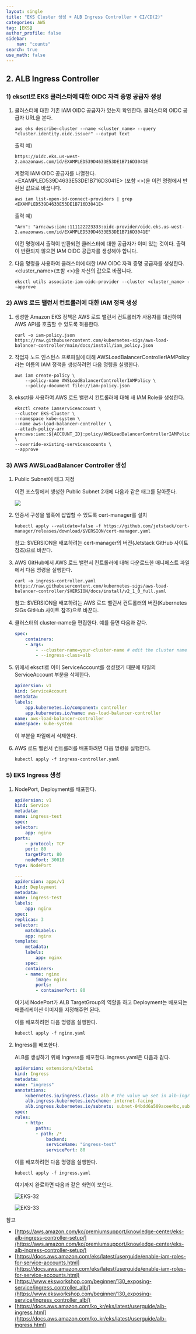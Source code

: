 ```yaml
---
layout: single
title: "EKS Cluster 생성 + ALB Ingress Controller + CI/CD(2)"
categories: AWS
tag: [EKS]
author_profile: false
sidebar:
    nav: "counts"
search: true
use_math: false
---
```


## 2. ALB Ingress Controller

### 1) eksctl로 EKS 클러스터에 대한 OIDC 자격 증명 공급자 생성

1. 클러스터에 대한 기존 IAM OIDC 공급자가 있는지 확인한다. 클러스터의 OIDC 공급자 URL을 본다.

    ```shell
    aws eks describe-cluster --name <cluster_name> --query "cluster.identity.oidc.issuer" --output text
    ```

    출력 예)

    ```shell
    https://oidc.eks.us-west-2.amazonaws.com/id/EXAMPLED539D4633E53DE1B716D3041E
    ```

    계정의 IAM OIDC 공급자를 나열한다. &lt;EXAMPLED539D4633E53DE1B716D3041E&gt; (포함 <>)을 이전 명령에서 반환된 값으로 바꿉니다.

    ```shell
    aws iam list-open-id-connect-providers | grep <EXAMPLED539D4633E53DE1B716D3041E>
    ```

    출력 예)

    ```shell
    "Arn": "arn:aws:iam::111122223333:oidc-provider/oidc.eks.us-west-2.amazonaws.com/id/EXAMPLED539D4633E53DE1B716D3041E"
    ```

    이전 명령에서 출력이 반환되면 클러스터에 대한 공급자가 이미 있는 것이다. 출력이 반환되지 않으면 IAM OIDC 공급자를 생성해야 합니다.

2. 다음 명령을 사용하여 클러스터에 대한 IAM OIDC 자격 증명 공급자를 생성한다. &lt;cluster_name&gt;(포함 <>)을 자신의 값으로 바꿉니다.

    ```shell
    eksctl utils associate-iam-oidc-provider --cluster <cluster_name> --approve
    ```

### 2) AWS 로드 밸런서 컨트롤러에 대한 IAM 정책 생성

1. 생성한 Amazon EKS 정책은 AWS 로드 밸런서 컨트롤러가 사용자를 대신하여 AWS API를 호출할 수 있도록 허용한다.

    ```shell
    curl -o iam-policy.json https://raw.githubusercontent.com/kubernetes-sigs/aws-load-balancer-controller/main/docs/install/iam_policy.json
    ```

2. 작업자 노드 인스턴스 프로파일에 대해 AWSLoadBalancerControllerIAMPolicy라는 이름의 IAM 정책을 생성하려면 다음 명령을 실행한다.

    ```shell
    aws iam create-policy \
        --policy-name AWSLoadBalancerControllerIAMPolicy \
        --policy-document file://iam-policy.json
    ```

3. eksctl을 사용하여 AWS 로드 밸런서 컨트롤러에 대해 새 IAM Role을 생성한다.

    ```shell
    eksctl create iamserviceaccount \
    --cluster EKS-Cluster \
    --namespace kube-system \
    --name aws-load-balancer-controller \
    --attach-policy-arn arn:aws:iam::${ACCOUNT_ID}:policy/AWSLoadBalancerControllerIAMPolicy \
    --override-existing-serviceaccounts \
    --approve
    ```

### 3) AWS AWSLoadBalancer Controller 생성

1. Public Subnet에 태그 지정

    이전 포스팅에서 생성한 Public Subnet 2개에 다음과 같은 태그를 달아준다.

    ![](https://images.velog.io/images/jsj3282/post/22ef980e-26af-453f-b4cc-b673e85f6508/%EC%82%AC%EC%A7%8442.png)

2. 인증서 구성을 웹훅에 삽입할 수 있도록 cert-manager를 설치

    ```shell
    kubectl apply --validate=false -f https://github.com/jetstack/cert-manager/releases/download/$VERSION/cert-manager.yaml
    ```

    참고: $VERSION을 배포하려는 cert-manager의 버전(Jetstack GitHub 사이트 참조)으로 바꾼다.

3. AWS GitHub에서 AWS 로드 밸런서 컨트롤러에 대해 다운로드한 매니페스트 파일에서 다음 명령을 실행한다.

    ```shell
    curl -o ingress-controller.yaml https://raw.githubusercontent.com/kubernetes-sigs/aws-load-balancer-controller/$VERSION/docs/install/v2_1_0_full.yaml
    ```

    참고: $VERSION을 배포하려는 AWS 로드 밸런서 컨트롤러의 버전(Kubernetes SIGs GitHub 사이트 참조)으로 바꾼다.

4. 클러스터의 cluster-name을 편집한다. 예를 들면 다음과 같다.

    ```yaml
    spec:
        containers:
        - args:
            - --cluster-name=your-cluster-name # edit the cluster name
            - --ingress-class=alb
    ```

5. 위에서 eksctl로 이미 ServiceAccount를 생성했기 때문에 파일의 ServiceAccount 부분을 삭제한다.

    ```yaml
    apiVersion: v1
    kind: ServiceAccount
    metadata:
    labels:
        app.kubernetes.io/component: controller
        app.kubernetes.io/name: aws-load-balancer-controller
    name: aws-load-balancer-controller
    namespace: kube-system
    ```

    이 부분을 파일에서 삭제한다.

6. AWS 로드 밸런서 컨트롤러를 배포하려면 다음 명령을 실행한다.

    ```shell
    kubectl apply -f ingress-controller.yaml
    ```

### 5) EKS Ingress 생성

1. NodePort, Deployment를 배포한다.

    ```yaml
    apiVersion: v1
    kind: Service
    metadata:
    name: ingress-test
    spec:
    selector:
        app: nginx
    ports:
        - protocol: TCP
        port: 80
        targetPort: 80
        nodePort: 30010
    type: NodePort

    ---
    apiVersion: apps/v1
    kind: Deployment
    metadata:
    name: ingress-test
    labels:
        app: nginx
    spec:
    replicas: 3
    selector:
        matchLabels:
        app: nginx
    template:
        metadata:
        labels:
            app: nginx
        spec:
        containers:
        - name: nginx
            image: nginx
            ports:
            - containerPort: 80
    ```

    여기서 NodePort가 ALB TargetGroup의 역할을 하고 Deployment는 배포되는 애플리케이션 이미지를 지정해주면 된다.

    이를 배포하려면 다음 명령을 실행한다.

    ```shell
    kubectl apply -f nginx.yaml
    ```

2. Ingress를 배포한다.

    ALB를 생성하기 위해 Ingress를 배포한다. ingress.yaml은 다음과 같다.

    ```yaml
    apiVersion: extensions/v1beta1
    kind: Ingress
    metadata:
    name: "ingress"
    annotations:
        kubernetes.io/ingress.class: alb # the value we set in alb-ingress-controller
        alb.ingress.kubernetes.io/scheme: internet-facing
        alb.ingress.kubernetes.io/subnets: subnet-04bdd6a509acee4bc,subnet-05bab6ef226b681c6
    spec:
    rules:
        - http:
            paths:
            - path: /*
                backend:
                serviceName: "ingress-test"
                servicePort: 80
    ```

    이를 배포하려면 다음 명령을 실행한다.

    ```shell
    kubectl apply -f ingress.yaml
    ```

    여기까지 완료하면 다음과 같은 화면이 보인다.

    ![EKS-32]({{site.url}}/images/2021-10-28-eks-cluster-and-alb-ingress-controller-and-cicd-2/images_jsj3282_post_a2bf89e6-fe02-4d7a-a338-5efb9af207b8_사진44.png)

    ![EKS-33]({{site.url}}/images/2021-10-28-eks-cluster-and-alb-ingress-controller-and-cicd-2/images_jsj3282_post_b17b3495-dced-4cef-a10f-4e05f296c142_사진45.png)

참고
- [https://aws.amazon.com/ko/premiumsupport/knowledge-center/eks-alb-ingress-controller-setup/](https://aws.amazon.com/ko/premiumsupport/knowledge-center/eks-alb-ingress-controller-setup/)
- [https://docs.aws.amazon.com/eks/latest/userguide/enable-iam-roles-for-service-accounts.html](https://docs.aws.amazon.com/eks/latest/userguide/enable-iam-roles-for-service-accounts.html)
- [https://www.eksworkshop.com/beginner/130_exposing-service/ingress_controller_alb/](https://www.eksworkshop.com/beginner/130_exposing-service/ingress_controller_alb/)
- [https://docs.aws.amazon.com/ko_kr/eks/latest/userguide/alb-ingress.html](https://docs.aws.amazon.com/ko_kr/eks/latest/userguide/alb-ingress.html)
